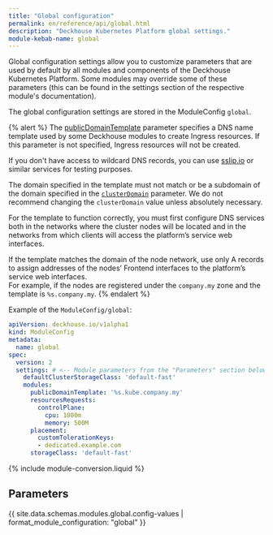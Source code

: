 ```yaml
---
title: "Global configuration"
permalink: en/reference/api/global.html
description: "Deckhouse Kubernetes Platform global settings."
module-kebab-name: global
---
```


Global configuration settings allow you to customize parameters that are used by default by all modules and components of the Deckhouse Kubernetes Platform. Some modules may override some of these parameters (this can be found in the settings section of the respective module's documentation).

The global configuration settings are stored in the ModuleConfig `global`.

{% alert %}
The [publicDomainTemplate](#parameters-modules-publicdomaintemplate) parameter specifies a DNS name template used by some Deckhouse modules to create Ingress resources. If this parameter is not specified, Ingress resources will not be created.

If you don't have access to wildcard DNS records, you can use [sslip.io](https://sslip.io) or similar services for testing purposes.

The domain specified in the template must not match or be a subdomain of the domain specified in the [`clusterDomain`](/reference/api/cr.html#clusterconfiguration-clusterdomain) parameter. We do not recommend changing the `clusterDomain` value unless absolutely necessary.

For the template to function correctly, you must first configure DNS services both in the networks where the cluster nodes will be located and in the networks from which clients will access the platform’s service web interfaces.

If the template matches the domain of the node network, use only A records to assign addresses of the nodes’ Frontend interfaces to the platform’s service web interfaces.  
For example, if the nodes are registered under the `company.my` zone and the template is `%s.company.my`.
{% endalert %}

Example of the `ModuleConfig/global`:

```yaml
apiVersion: deckhouse.io/v1alpha1
kind: ModuleConfig
metadata:
  name: global
spec:
  version: 2
  settings: # <-- Module parameters from the "Parameters" section below.
    defaultClusterStorageClass: 'default-fast'
    modules:
      publicDomainTemplate: '%s.kube.company.my'
      resourcesRequests:
        controlPlane:
          cpu: 1000m
          memory: 500M
      placement:
        customTolerationKeys:
        - dedicated.example.com
      storageClass: 'default-fast'
```

{% include module-conversion.liquid %}

## Parameters

{{ site.data.schemas.modules.global.config-values | format_module_configuration: "global" }}

